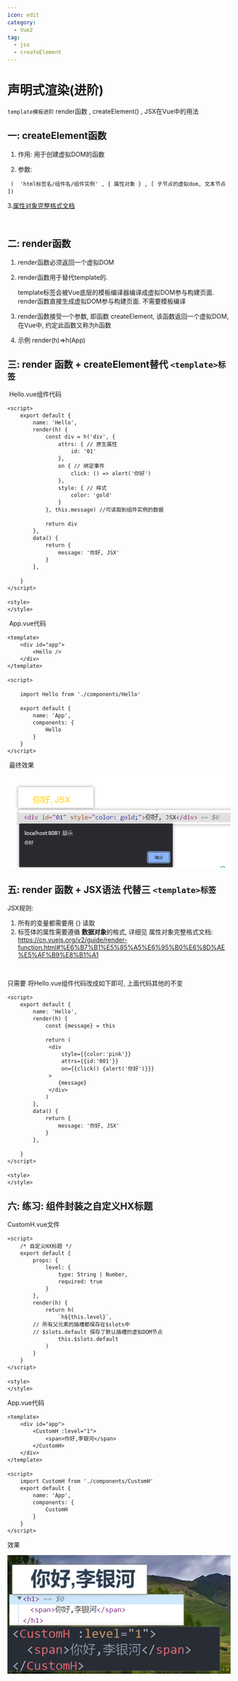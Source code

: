 ```yaml
---
icon: edit
category:
  - Vue2
tag:
  - jsx
  - createElement
---
```


# 声明式渲染(进阶)

`template模板进阶`
render函数 , createElement() , JSX在Vue中的用法
<!-- more -->

## 一: createElement函数

1. 作用: 用于创建虚拟DOM的函数

2. 参数:  

 ` (  'html标签名/组件名/组件实例' , { 属性对象 } , [ 子节点的虚拟dom, 文本节点 ])`

3.<a href="https://cn.vuejs.org/v2/guide/render-function.html#%E6%B7%B1%E5%85%A5%E6%95%B0%E6%8D%AE%E5%AF%B9%E8%B1%A1">属性对象完整格式文档</a>

   ​

## 二:  render函数

1. render函数必须返回一个虚拟DOM

2. render函数用于替代template的. 

   template标签会被Vue底层的模板编译器编译成虚拟DOM参与构建页面. 
   render函数直接生成虚拟DOM参与构建页面. 不需要模板编译

3. render函数接受一个参数, 即函数 createElement, 该函数返回一个虚拟DOM, 在Vue中, 约定此函数又称为h函数

4.  示例 render(h)=>h(App) 

    

## 三: render 函数 + createElement替代 `<template>标签`

​	Hello.vue组件代码

```vue
<script>
	export default {
		name: 'Hello',
		render(h) {
			const div = h('div', {
				attrs: { // 原生属性
					id: '01'
				},
				on { // 绑定事件
					click: () => alert('你好')
				},
				style: { // 样式
					color: 'gold'
				}
			}, this.message) //可读取到组件实例的数据

			return div
		},
		data() {
			return {
				message: '你好, JSX'
			}
		},

	}
</script>

<style>
</style>

```

​	App.vue代码

```vue
<template>
	<div id="app">
		<Hello />
	</div>
</template>

<script>

	import Hello from './components/Hello'

	export default {
		name: 'App',
		components: {
			Hello
		}
	}
</script>

```

 	

​	最终效果

![render基础语法](./images/render基础语法.png)





## 五: render 函数 + JSX语法 代替三  `<template>标签`

JSX规则:

1. 所有的变量都需要用 {} 读取
2. 标签体的属性需要遵循 **数据对象**的格式, 详细见
   属性对象完整格式文档:   https://cn.vuejs.org/v2/guide/render-function.html#%E6%B7%B1%E5%85%A5%E6%95%B0%E6%8D%AE%E5%AF%B9%E8%B1%A1

​	

只需要 将Hello.vue组件代码改成如下即可, 上面代码其他的不变	

```vue
<script>
	export default {
		name: 'Hello',
		render(h) {
			const {message} = this
		
			return (
			 <div 
				 style={{color:'pink'}} 
				 attrs={{id:'001'}} 
				 on={{click() {alert('你好')}}}
			 >
				{message}
			 </div>
			)
		},
		data() {
			return {
				message: '你好, JSX'
			}
		},

	}
</script>

<style>
</style>

```



## 六: 练习: 组件封装之自定义HX标题

CustomH.vue文件

```vue
<script>
	/* 自定义HX标题 */
	export default {
		props: {
			level: {
				type: String | Number,
				required: true
			}
		},
		render(h) {
			return h(
				`h${this.level}`,
		// 所有父元素的插槽都保存在$slots中
		// $slots.default 保存了默认插槽的虚拟DOM节点
				this.$slots.default
			)
		}
	}
</script>

<style>
</style>

```



App.vue代码

```vue
<template>
	<div id="app">
		<CustomH :level="1">
			<span>你好,李银河</span>
		</CustomH>
	</div>
</template>

<script>
	import CustomH from './components/CustomH'
	export default {
		name: 'App',
		components: {
			CustomH
		}
	}
</script>

```



效果

![组件封装之自定义HX标题](./images/组件封装之自定义HX标题.png)


